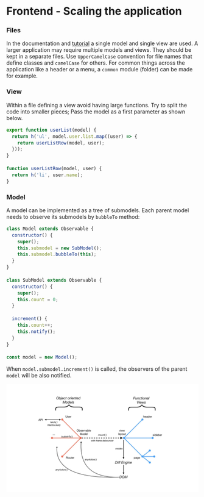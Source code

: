 # Frontend - Scaling the application

### Files

In the documentation and [tutorial](../tutorial/time-server.md) a single model and single view are used. A larger application may require multiple models and views. They should be kept in a separate files. Use `UpperCamelCase` convention for file names that define classes and `camelCase` for others.
For common things across the application like a header or a menu, a `common` module (folder) can be made for example.

### View

Within a file defining a view avoid having large functions. Try to split the code into smaller pieces; Pass the model as a first parameter as shown below.

```js
export function userList(model) {
  return h('ul', model.user.list.map((user) => {
    return userListRow(model, user);
  }));
}

function userListRow(model, user) {
  return h('li', user.name);
}
```

### Model

A model can be implemented as a tree of submodels. Each parent model needs to observe its submodels by `bubbleTo` method:

```js
class Model extends Observable {
  constructor() {
    super();
    this.submodel = new SubModel();
    this.submodel.bubbleTo(this);
  }
}

class SubModel extends Observable {
  constructor() {
    super();
    this.count = 0;
  }

  increment() {
    this.count++;
    this.notify();
  }
}

const model = new Model();
```

When `model.submodel.increment()` is called, the observers of the parent `model` will be also notified.

![Global view of the architecture](../images/architecture-front.jpeg)
